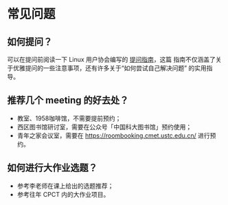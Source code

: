 # 常见问题



## 如何提问？

可以在提问前阅读一下 Linux 用户协会编写的 [提问指南](https://lug.ustc.edu.cn/wiki/doc/howtoask/)，这篇
指南不仅涵盖了关于优雅提问的一些注意事项，还有许多关于“如何尝试自己解决问题” 的实用指导。

## 推荐几个 meeting 的好去处？

- 教室、1958咖啡馆，不需要提前预约；
- 西区图书馆研讨室，需要在公众号「中国科大图书馆」预约使用；
- 青年之家会议室，需要在 https://roombooking.cmet.ustc.edu.cn/ 进行预约。

## 如何进行大作业选题？

- 参考李老师在课上给出的选题推荐；
- 参考往年 CPCT 内的大作业项目。